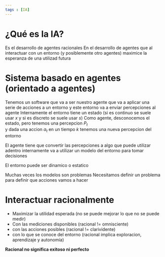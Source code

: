 ```yaml
---
tags : [IA]
---
```


# ¿Qué es la IA?
Es el desarrollo de agentes racionales
En el desarrollo de agentes que al interactuar con un entorno (y posiblemente otro agentes) maximice
la esperanza de una utilizad futura

# Sistema basado en agentes (orientado a agentes)
Tenemos un software que va a ser nuestro agente
que va a aplicar una serie de acciones a un entorno y este entorno va a 
enviar percepciones al agente
Internamente el entorno tiene un estado (si es continuo se suele usar *x* y si es discreto se suele usar *s*)
Como agente, desconocemos el estado, pero tenemos una percepcion $P_t$  
y dada una accion $a_t$ en un tiempo $k$ tenemos una nueva 
percepcion del entorno

El agente tiene que convertir las percepciones a algo que puede utilizar adentro
internamente va a utilizar un modelo del entorno para tomar decisiones

El entorno puede ser dinamico o estatico

Muchas veces los modelos son problemas
Necesitamos definir un problema para definir que acciones vamos a hacer

# Interactuar racionalmente
- Maximizar la utilidad esperada (no se puede mejorar lo que no se puede medir)
- Con las mediciones disponibles (racional != omnisciente)
- con las acciones posibles (racional != clarividente)
- con lo que se conoce del entorno (racional implica exploracion, aprendizaje y autonomía)

**Racional no significa exitoso ni perfecto**

